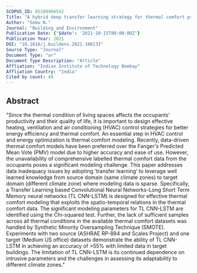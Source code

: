 ```yaml
---
SCOPUS_ID: 85109966542
Title: "A hybrid deep transfer learning strategy for thermal comfort prediction in buildings"
Author: "Somu N."
Journal: "Building and Environment"
Publication Date: {'$date': '2021-10-15T00:00:00Z'}
Publication Year: 2021
DOI: "10.1016/j.buildenv.2021.108133"
Source Type: "Journal"
Document Type: "ar"
Document Type Description: "Article"
Affliation: "Indian Institute of Technology Bombay"
Affliation Country: "India"
Cited by count: 44
---
```


## Abstract
"Since the thermal condition of living spaces affects the occupants' productivity and their quality of life, it is important to design effective heating, ventilation and air conditioning (HVAC) control strategies for better energy efficiency and thermal comfort. An essential step in HVAC control and energy optimization is thermal comfort modeling. Recently, data-driven thermal comfort models have been preferred over the Fanger's Predicted Mean Vote (PMV) model due to higher accuracy and ease of use. However, the unavailability of comprehensive labelled thermal comfort data from the occupants poses a significant modeling challenge. This paper addresses data inadequacy issues by adopting ‘transfer learning’ to leverage well learned knowledge from source domain (same climate zones) to target domain (different climate zone) where modeling data is sparse. Specifically, a Transfer Learning based Convolutional Neural Networks-Long Short Term Memory neural networks (TL CNN-LSTM) is designed for effective thermal comfort modeling that exploits the spatio-temporal relations in the thermal comfort data. The significant modeling parameters for TL CNN-LSTM are identified using the Chi-squared test. Further, the lack of sufficient samples across all thermal conditions in the available thermal comfort datasets was handled by Synthetic Minority Oversampling Technique (SMOTE). Experiments with two source (ASHRAE RP-884 and Scales Project) and one target (Medium US office) datasets demonstrate the ability of TL CNN-LSTM in achieving an accuracy of >55% with limited data in target buildings. The limitation of TL CNN-LSTM is its continued dependence on intrusive parameters and the challenges in assessing its adaptability to different climate zones."
